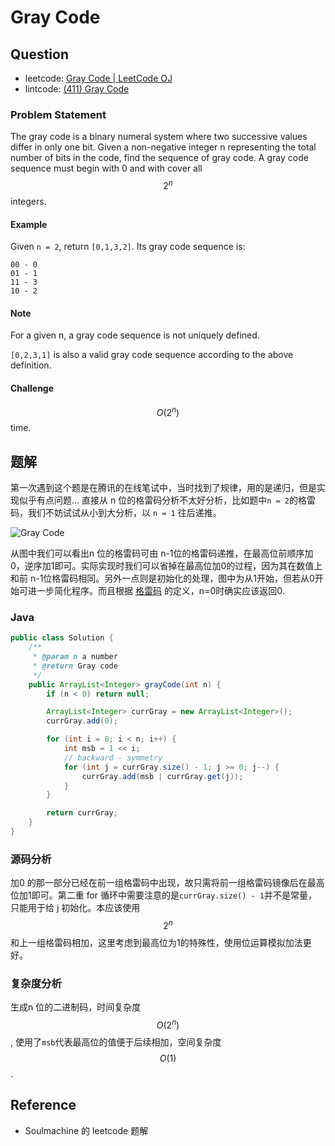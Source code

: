 # Gray Code

## Question

- leetcode: [Gray Code | LeetCode OJ](https://leetcode.com/problems/gray-code/)
- lintcode: [(411) Gray Code](http://www.lintcode.com/en/problem/gray-code/)

### Problem Statement

The gray code is a binary numeral system where two successive values differ in only one bit.
Given a non-negative integer n representing the total number of bits in the code, find the sequence of gray code. A gray code sequence must begin with 0 and with cover all $$2^n$$ integers.

#### Example

Given `n = 2`, return `[0,1,3,2]`. Its gray code sequence is:

```
00 - 0
01 - 1
11 - 3
10 - 2
```

#### Note

For a given n, a gray code sequence is not uniquely defined.

`[0,2,3,1]` is also a valid gray code sequence according to the above definition.

#### Challenge

$$O(2^n)$$ time.

## 题解

第一次遇到这个题是在腾讯的在线笔试中，当时找到了规律，用的是递归，但是实现似乎有点问题... 直接从 n 位的格雷码分析不太好分析，比如题中`n = 2`的格雷码，我们不妨试试从小到大分析，以 `n = 1` 往后递推。

![Gray Code](../../shared-files/images/Binary-reflected_Gray_code_construction.png)

从图中我们可以看出n 位的格雷码可由 n-1位的格雷码递推，在最高位前顺序加0，逆序加1即可。实际实现时我们可以省掉在最高位加0的过程，因为其在数值上和前 n-1位格雷码相同。另外一点则是初始化的处理，图中为从1开始，但若从0开始可进一步简化程序。而且根据 [格雷码](https://zh.wikipedia.org/wiki/%E6%A0%BC%E9%9B%B7%E7%A0%81) 的定义，n=0时确实应该返回0.

### Java

```java
public class Solution {
    /**
     * @param n a number
     * @return Gray code
     */
    public ArrayList<Integer> grayCode(int n) {
        if (n < 0) return null;

        ArrayList<Integer> currGray = new ArrayList<Integer>();
        currGray.add(0);

        for (int i = 0; i < n; i++) {
            int msb = 1 << i;
            // backward - symmetry
            for (int j = currGray.size() - 1; j >= 0; j--) {
                currGray.add(msb | currGray.get(j));
            }
        }

        return currGray;
    }
}
```

### 源码分析

加0 的那一部分已经在前一组格雷码中出现，故只需将前一组格雷码镜像后在最高位加1即可。第二重 for 循环中需要注意的是`currGray.size() - 1`并不是常量，只能用于给 j 初始化。本应该使用 $$2^n$$ 和上一组格雷码相加，这里考虑到最高位为1的特殊性，使用位运算模拟加法更好。

### 复杂度分析

生成n 位的二进制码，时间复杂度 $$O(2^n)$$, 使用了`msb`代表最高位的值便于后续相加，空间复杂度 $$O(1)$$.

## Reference

- Soulmachine 的 leetcode 题解
